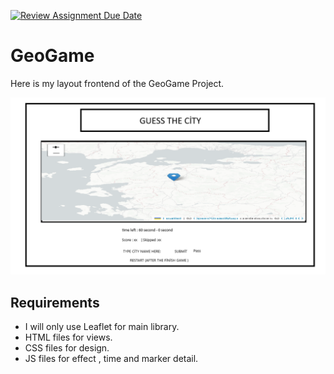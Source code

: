 [![Review Assignment Due Date](https://classroom.github.com/assets/deadline-readme-button-22041afd0340ce965d47ae6ef1cefeee28c7c493a6346c4f15d667ab976d596c.svg)](https://classroom.github.com/a/ATV5e7Id)

# GeoGame

Here is my layout frontend of the GeoGame Project.

![GeoGame Layout](layout_frontend.png) 


## Requirements
- I will only use Leaflet for main library.
- HTML files for views.
- CSS files for design.
- JS files for effect , time and marker detail.
